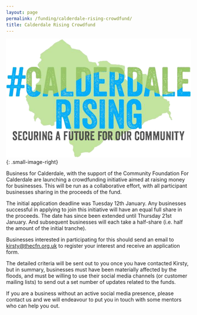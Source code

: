```yaml
---
layout: page
permalink: /funding/calderdale-rising-crowdfund/
title: Calderdale Rising Crowdfund
---
```


![Calderdale Rising Logo][CRIMAGE]{: .small-image-right}

[CRIMAGE]: /images/calderdale-rising.png

Business for Calderdale, with the support of the Community Foundation For Calderdale are launching a crowdfunding initiative aimed at raising money for businesses.
This will be run as a collaborative effort, with all participant businesses sharing in the proceeds of the fund.

The initial application deadline was Tuesday 12th January. Any businesses successful in applying to join this initiative will have an equal full share in the proceeds. The date has since been extended until Thursday 21st January. And subsequent businesses will each take a half-share (i.e. half the amount of the initial tranche).

Businesses interested in participating for this should send an email
to <kirsty@thecfn.org.uk>
to register your interest and receive an application form.

The detailed criteria will be sent out to you once you have contacted Kirsty, but in summary, businesses must have been materially affected by the floods, and must be willing to use their social media channels (or customer mailing lists) to send out a set number of updates related to the funds.

If you are a business without an active social media presence, please contact us and we will endeavour to put you in touch with some mentors who can help you out.
